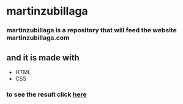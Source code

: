 # martinzubillaga
### martinzubillaga is a repository that will feed the website martinzubillaga.com
## and it is made with
- HTML
- CSS
### to see the result click [here](http://martinzubillaga.com)